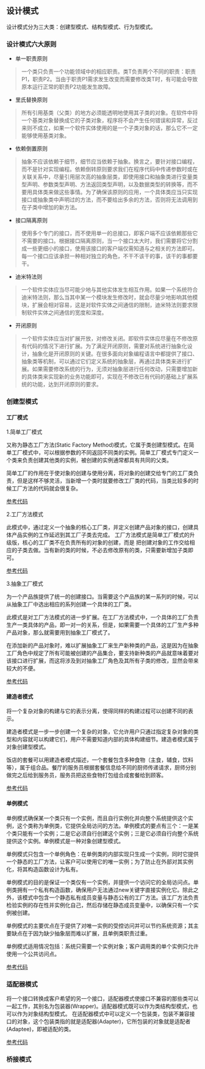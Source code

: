 ## 设计模式

设计模式分为三大类：创建型模式、结构型模式、行为型模式。

### 设计模式六大原则

* 单一职责原则 
> 一个类只负责一个功能领域中的相应职责。类T负责两个不同的职责：职责P1，职责P2。当由于职责P1需求发生改变而需要修改类T时，有可能会导致原本运行正常的职责P2功能发生故障。

* 里氏替换原则 
> 所有引用基类（父类）的地方必须能透明地使用其子类的对象。在软件中将一个基类对象替换成它的子类对象，程序将不会产生任何错误和异常，反过来则不成立，如果一个软件实体使用的是一个子类对象的话，那么它不一定能够使用基类对象。

* 依赖倒置原则 
> 抽象不应该依赖于细节，细节应当依赖于抽象。换言之，要针对接口编程，而不是针对实现编程。依赖倒转原则要求我们在程序代码中传递参数时或在关联关系中，尽量引用层次高的抽象层类，即使用接口和抽象类进行变量类型声明、参数类型声明、方法返回类型声明，以及数据类型的转换等，而不要用具体类来做这些事情。为了确保该原则的应用，一个具体类应当只实现接口或抽象类中声明过的方法，而不要给出多余的方法，否则将无法调用到在子类中增加的新方法。

* 接口隔离原则 
> 使用多个专门的接口，而不使用单一的总接口，即客户端不应该依赖那些它不需要的接口。根据接口隔离原则，当一个接口太大时，我们需要将它分割成一些更细小的接口，使用该接口的客户端仅需知道与之相关的方法即可。每一个接口应该承担一种相对独立的角色，不干不该干的事，该干的事都要干。

* 迪米特法则 
> 一个软件实体应当尽可能少地与其他实体发生相互作用。如果一个系统符合迪米特法则，那么当其中某一个模块发生修改时，就会尽量少地影响其他模块，扩展会相对容易，这是对软件实体之间通信的限制，迪米特法则要求限制软件实体之间通信的宽度和深度。

* 开闭原则
> 一个软件实体应当对扩展开放，对修改关闭。即软件实体应尽量在不修改原有代码的情况下进行扩展。为了满足开闭原则，需要对系统进行抽象化设计，抽象化是开闭原则的关键。在很多面向对象编程语言中都提供了接口、抽象类等机制，可以通过它们定义系统的抽象层，再通过具体类来进行扩展。如果需要修改系统的行为，无须对抽象层进行任何改动，只需要增加新的具体类来实现新的业务功能即可，实现在不修改已有代码的基础上扩展系统的功能，达到开闭原则的要求。

### 创建型模式

#### 工厂模式

1.简单工厂模式

又称为静态工厂方法(Static Factory Method)模式，它属于类创建型模式。在简单工厂模式中，可以根据参数的不同返回不同类的实例。简单工厂模式专门定义一个类来负责创建其他类的实例，被创建的实例通常都具有共同的父类。

简单工厂的作用在于使对象的创建与使用分离，将对象的创建交给专门的工厂类负责，但是这样不够灵活，当新增一个类时就要修改工厂类的代码，当类比较多的时候工厂方法的代码就会很复杂。

[参考代码](https://github.com/zyfoolboy/PHP-work-issues/tree/master/page/201806/DesignPatterns/Creational/Factory)


2.工厂方法模式

此模式中，通过定义一个抽象的核心工厂类，并定义创建产品对象的接口，创建具体产品实例的工作延迟到其工厂子类去完成。
工厂方法模式是简单工厂模式的升级版，核心的工厂类不在负责所有的对象的创建，而是 把创建对象的工作交给相应的子类去做。当有新的类的时候，不必去修改原有的类，只需要新增加子类即可。

[参考代码](https://github.com/zyfoolboy/PHP-work-issues/tree/master/page/201806/DesignPatterns/Creational/FactoryMethod)

3.抽象工厂模式

为一个产品族提供了统一的创建接口。当需要这个产品族的某一系列的时候，可以从抽象工厂中选出相应的系列创建一个具体的工厂类。

此模式是对工厂方法模式的进一步扩展。在工厂方法模式中，一个具体的工厂负责生产一类具体的产品，即一对一的关系，但是，如果需要一个具体的工厂生产多种产品对象，那么就需要用到抽象工厂模式了。

在添加新的产品对象时，难以扩展抽象工厂来生产新种类的产品，这是因为在抽象工厂角色中规定了所有可能被创建的产品集合，要支持新种类的产品就意味着要对该接口进行扩展，而这将涉及到对抽象工厂角色及其所有子类的修改，显然会带来较大的不便。

[参考代码](https://github.com/zyfoolboy/PHP-work-issues/tree/master/page/201806/DesignPatterns/Creational/AbstractFactory)

#### 建造者模式

将一个复杂对象的构建与它的表示分离，使得同样的构建过程可以创建不同的表示。

建造者模式是一步一步创建一个复杂的对象，它允许用户只通过指定复杂对象的类型和内容就可以构建它们，用户不需要知道内部的具体构建细节。建造者模式属于对象创建型模式。

饭店的套餐可以用建造者模式描述，一个套餐包含多种食物（主食，辅食，饮料等），属于组合品。餐厅的服务员根据套餐信息给不同的厨师传递请求，厨师分别做完之后给到服务员，服务员把这些食物打包组合成套餐给到顾客。

[参考代码](https://github.com/zyfoolboy/PHP-work-issues/tree/master/page/201806/DesignPatterns/Creational/Builder)

#### 单例模式

单例模式确保某一个类只有一个实例，而且自行实例化并向整个系统提供这个实例，这个类称为单例类，它提供全局访问的方法。单例模式的要点有三个：一是某个类只能有一个实例；二是它必须自行创建这个实例；三是它必须自行向整个系统提供这个实例。单例模式是一种对象创建型模式。

单例模式只包含一个单例角色：在单例类的内部实现只生成一个实例，同时它提供一个静态的工厂方法，让客户可以使用它的唯一实例；为了防止在外部对其实例化，将其构造函数设计为私有。

单例模式的目的是保证一个类仅有一个实例，并提供一个访问它的全局访问点。单例类拥有一个私有构造函数，确保用户无法通过new关键字直接实例化它。除此之外，该模式中包含一个静态私有成员变量与静态公有的工厂方法。该工厂方法负责检验实例的存在性并实例化自己，然后存储在静态成员变量中，以确保只有一个实例被创建。

单例模式的主要优点在于提供了对唯一实例的受控访问并可以节约系统资源；其主要缺点在于因为缺少抽象层而难以扩展，且单例类职责过重。

单例模式适用情况包括：系统只需要一个实例对象；客户调用类的单个实例只允许使用一个公共访问点。

[参考代码](https://github.com/zyfoolboy/PHP-work-issues/tree/master/page/201806/DesignPatterns/Creational/Singleton)

### 适配器模式

将一个接口转换成客户希望的另一个接口，适配器模式使接口不兼容的那些类可以一起工作，其别名为包装器(Wrapper)。适配器模式既可以作为类结构型模式，也可以作为对象结构型模式。
在适配器模式中可以定义一个包装类，包装不兼容接口的对象，这个包装类指的就是适配器(Adapter)，它所包装的对象就是适配者(Adaptee)，即被适配的类。

[参考代码](https://github.com/zyfoolboy/PHP-work-issues/tree/master/page/201806/DesignPatterns/Adapter)

### 桥接模式




